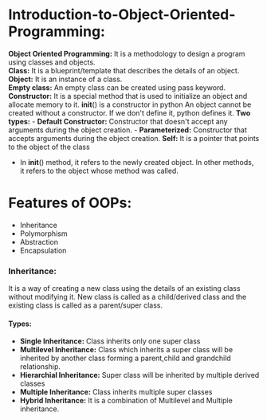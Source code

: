 # Introduction-to-Object-Oriented-Programming:
**Object Oriented Programming:** It is a methodology to design a program using classes and objects.      
**Class:** It is a blueprint/template that describes the details of an object.
**Object:** It is an instance of a class.     
**Empty class:** An empty class can be created using pass keyword.
**Constructor:** It is a special method that is used to initialize an object and allocate memory to it. __init__() is a constructor in python
    An object cannot be created without a constructor. If we don't define it, python defines it.
    **Two types:**
    - **Default Constructor:** Constructor that doesn't accept any arguments during the object creation.
    - **Parameterized:** Constructor that accepts arguments during the object creation.
**Self:** It is a pointer that points to the object of the class
  - In __init__() method, it refers to the newly created object. In other methods, it refers to the object whose method was called.

# Features of OOPs:
  - Inheritance
  - Polymorphism
  - Abstraction
  - Encapsulation
### Inheritance:
It is a way of creating a new class using the details of an existing class without modifying it.
New class is called as a child/derived class and the existing class is called as a parent/super class.

#### Types:
- **Single Inheritance:** Class inherits only one super class
- **Multilevel Inheritance:** Class which inherits a super class will be inherited by another class forming a parent,child and grandchild relationship.
- **Hierarchial Inheritance:** Super class will be inherited by multiple derived classes
- **Multiple Inheritance:** Class inherits multiple super classes
- **Hybrid Inheritance:** It is a combination of Multilevel and Multiple inheritance.
